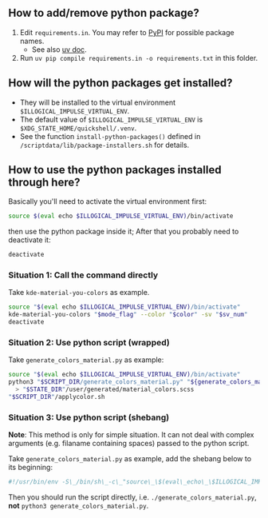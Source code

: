 ## How to add/remove python package?

1. Edit `requirements.in`. You may refer to [PyPI](https://pypi.org/) for possible package names.
   - See also [uv doc](https://docs.astral.sh/uv/pip/dependencies/#using-requirementsin).
2. Run `uv pip compile requirements.in -o requirements.txt` in this folder.

## How will the python packages get installed?

- They will be installed to the virtual environment `$ILLOGICAL_IMPULSE_VIRTUAL_ENV`.
- The default value of `$ILLOGICAL_IMPULSE_VIRTUAL_ENV` is `$XDG_STATE_HOME/quickshell/.venv`.
- See the function `install-python-packages()` defined in `/scriptdata/lib/package-installers.sh` for details.

## How to use the python packages installed through here?

Basically you'll need to activate the virtual environment first:
```bash
source $(eval echo $ILLOGICAL_IMPULSE_VIRTUAL_ENV)/bin/activate
```
then use the python package inside it;
After that you probably need to deactivate it:
```bash
deactivate
```
### Situation 1: Call the command directly
Take `kde-material-you-colors` as example.
```bash
source "$(eval echo $ILLOGICAL_IMPULSE_VIRTUAL_ENV)/bin/activate"
kde-material-you-colors "$mode_flag" --color "$color" -sv "$sv_num"
deactivate
```

### Situation 2: Use python script (wrapped)
Take `generate_colors_material.py` as example:
```bash
source "$(eval echo $ILLOGICAL_IMPULSE_VIRTUAL_ENV)/bin/activate"
python3 "$SCRIPT_DIR/generate_colors_material.py" "${generate_colors_material_args[@]}" \
  > "$STATE_DIR"/user/generated/material_colors.scss
"$SCRIPT_DIR"/applycolor.sh
```

### Situation 3: Use python script (shebang)
**Note**: This method is only for simple situation.
It can not deal with complex arguments (e.g. filaname containing spaces) passed to the python script.

Take `generate_colors_material.py` as example, add the shebang below to its beginning:
```python
#!/usr/bin/env -S\_/bin/sh\_-c\_"source\_\$(eval\_echo\_\$ILLOGICAL_IMPULSE_VIRTUAL_ENV)/bin/activate&&exec\_python\_-E\_"\$0"\_"\$@""
```
Then you should run the script directly, i.e. `./generate_colors_material.py`, **not** `python3 generate_colors_material.py`.
